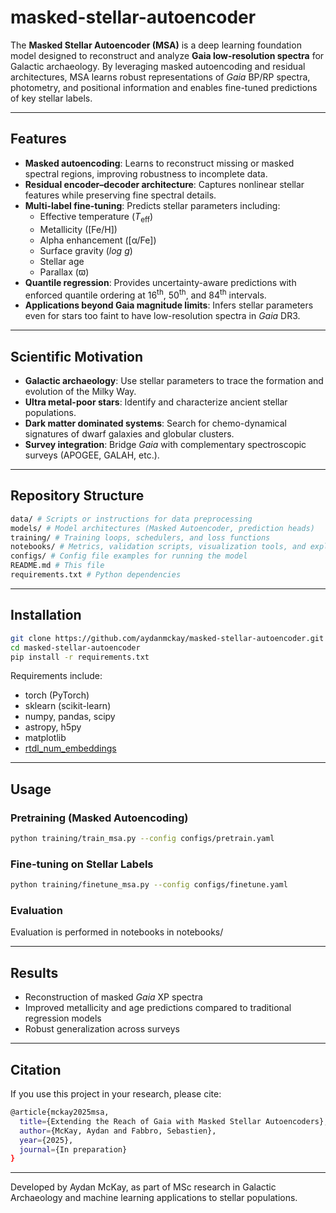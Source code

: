 # masked-stellar-autoencoder

The **Masked Stellar Autoencoder (MSA)** is a deep learning foundation model designed to reconstruct and analyze **Gaia low-resolution spectra** for Galactic archaeology. By leveraging masked autoencoding and residual architectures, MSA learns robust representations of *Gaia* BP/RP spectra, photometry, and positional information and enables fine-tuned predictions of key stellar labels.

---

## Features

- **Masked autoencoding**: Learns to reconstruct missing or masked spectral regions, improving robustness to incomplete data.  
- **Residual encoder–decoder architecture**: Captures nonlinear stellar features while preserving fine spectral details.  
- **Multi-label fine-tuning**: Predicts stellar parameters including:  
  - Effective temperature (*T*<sub>eff</sub>)  
  - Metallicity ([Fe/H])  
  - Alpha enhancement ([α/Fe])  
  - Surface gravity (*log g*)  
  - Stellar age
  - Parallax ($\varpi$)  
- **Quantile regression**: Provides uncertainty-aware predictions with enforced quantile ordering at 16<sup>th</sup>, 50<sup>th</sup>, and 84<sup>th</sup> intervals.  
- **Applications beyond Gaia magnitude limits**: Infers stellar parameters even for stars too faint to have low-resolution spectra in *Gaia* DR3.  

---

## Scientific Motivation

- **Galactic archaeology**: Use stellar parameters to trace the formation and evolution of the Milky Way.  
- **Ultra metal-poor stars**: Identify and characterize ancient stellar populations.  
- **Dark matter dominated systems**: Search for chemo-dynamical signatures of dwarf galaxies and globular clusters.  
- **Survey integration**: Bridge *Gaia* with complementary spectroscopic surveys (APOGEE, GALAH, etc.).  

---

## Repository Structure

```bash
data/ # Scripts or instructions for data preprocessing
models/ # Model architectures (Masked Autoencoder, prediction heads)
training/ # Training loops, schedulers, and loss functions
notebooks/ # Metrics, validation scripts, visualization tools, and exploratory analysis
configs/ # Config file examples for running the model
README.md # This file
requirements.txt # Python dependencies
```

---

## Installation

```bash
git clone https://github.com/aydanmckay/masked-stellar-autoencoder.git
cd masked-stellar-autoencoder
pip install -r requirements.txt
```

Requirements include:
* torch (PyTorch)
* sklearn (scikit-learn)
* numpy, pandas, scipy
* astropy, h5py
* matplotlib
* [rtdl_num_embeddings](https://github.com/yandex-research/rtdl-num-embeddings)

---

## Usage

### Pretraining (Masked Autoencoding)
```bash
python training/train_msa.py --config configs/pretrain.yaml
```
### Fine-tuning on Stellar Labels
```bash
python training/finetune_msa.py --config configs/finetune.yaml
```
### Evaluation

Evaluation is performed in notebooks in notebooks/

---

## Results

* Reconstruction of masked *Gaia* XP spectra
* Improved metallicity and age predictions compared to traditional regression models
* Robust generalization across surveys

---

## Citation
If you use this project in your research, please cite:
```bash
@article{mckay2025msa,
  title={Extending the Reach of Gaia with Masked Stellar Autoencoders},
  author={McKay, Aydan and Fabbro, Sebastien},
  year={2025},
  journal={In preparation}
}
```

---

Developed by Aydan McKay, as part of MSc research in Galactic Archaeology and machine learning applications to stellar populations.
